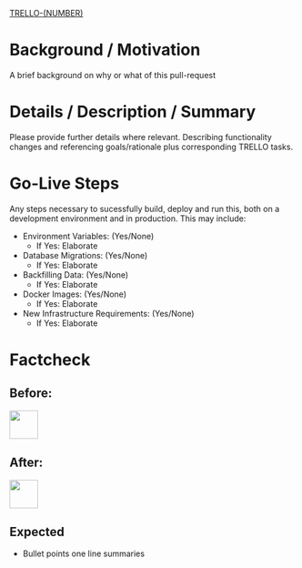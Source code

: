 [TRELLO-(NUMBER)](https://trello.com/b/QizdBk0P/lsarp-website)

# Background / Motivation 
A brief background on why or what of this pull-request

# Details / Description / Summary
Please provide further details where relevant. Describing functionality changes and referencing goals/rationale plus corresponding TRELLO tasks.

# Go-Live Steps
Any steps necessary to sucessfully build, deploy and run this, both on a development environment and in production. This may include:

* Environment Variables: (Yes/None)
  - If Yes: Elaborate
* Database Migrations: (Yes/None)
  - If Yes: Elaborate
* Backfilling Data: (Yes/None)
  - If Yes: Elaborate
* Docker Images: (Yes/None)
  - If Yes: Elaborate
* New Infrastructure Requirements: (Yes/None)
  - If Yes: Elaborate

# Factcheck 

## Before:
<img src="..." width="50">

## After:
<img src="..." width="50">


## Expected

- Bullet points one line summaries
